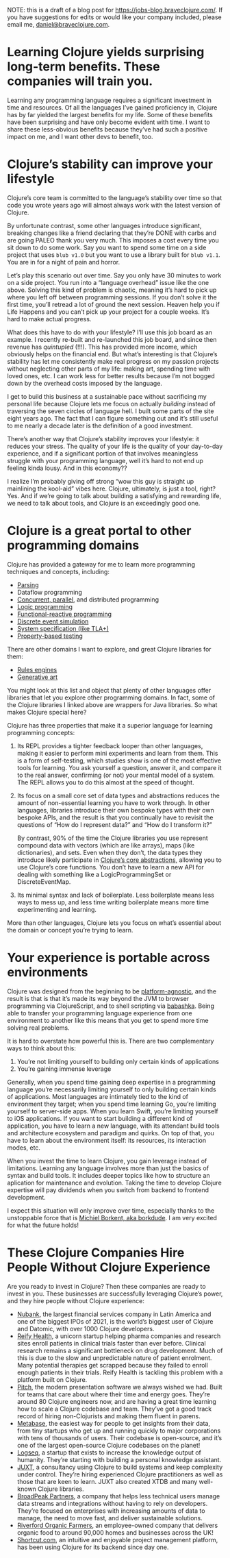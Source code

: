 NOTE: this is a draft of a blog post for https://jobs-blog.braveclojure.com/. If you have suggestions for edits or would like your company included, please email me, [daniel@braveclojure.com](mailto:daniel@braveclojure.com).

# Learning Clojure yields surprising long-term benefits. These companies will train you.

Learning any programming language requires a significant investment in time and resources. Of all the languages I&rsquo;ve gained proficiency in, Clojure has by far yielded the largest benefits for my life. Some of these benefits have been surprising and have only become evident with time. I want to share these less-obvious benefits because they&rsquo;ve had such a positive impact on me, and I want other devs to benefit, too.


<a id="org133c56b"></a>

# Clojure&rsquo;s stability can improve your lifestyle

Clojure&rsquo;s core team is committed to the language&rsquo;s stability over time so that code you wrote years ago will almost always work with the latest version of Clojure.

By unfortunate contrast, some other languages introduce significant, breaking changes like a friend declaring that they&rsquo;re DONE with carbs and are going PALEO thank you very much. This imposes a cost every time you sit down to do some work. Say you want to spend some time on a side project that uses `blub v1.0` but you want to use a library built for `blub v1.1`. You are in for a night of pain and horror.

Let&rsquo;s play this scenario out over time. Say you only have 30 minutes to work on a side project. You run into a &ldquo;language overhead&rdquo; issue like the one above. Solving this kind of problem is chaotic, meaning it&rsquo;s hard to pick up where you left off between programming sessions. If you don&rsquo;t solve it the first time, you&rsquo;ll retread a lot of ground the next session. Heaven help you if Life Happens and you can&rsquo;t pick up your project for a couple weeks. It&rsquo;s hard to make actual progress.

What does this have to do with your lifestyle? I&rsquo;ll use this job board as an example. I recently re-built and re-launched this job board, and since then revenue has *quintupled* (!!!). This has provided more income, which obviously helps on the financial end. But what&rsquo;s interesting is that Clojure&rsquo;s stability has let me consistently make real progress on my passion projects without neglecting other parts of my life: making art, spending time with loved ones, etc. I can work less for better results because I&rsquo;m not bogged down by the overhead costs imposed by the language.

I get to build this business at a sustainable pace without sacrificing my personal life because Clojure lets me focus on actually *building* instead of traversing the seven circles of language hell. I built some parts of the site eight years ago. The fact that I can figure something out and it&rsquo;s still useful to me nearly a decade later is the definition of a good investment.

There&rsquo;s another way that Clojure&rsquo;s stability improves your lifestyle: it reduces your stress. The quality of your life is the quality of your day-to-day experience, and if a significant portion of that involves meaningless struggle with your programming language, well it&rsquo;s hard to not end up feeling kinda lousy. And in this economy??

I realize I&rsquo;m probably giving off strong &ldquo;wow this guy is straight up mainlining the kool-aid&rdquo; vibes here. Clojure, ultimately, is just a tool, right? Yes. And if we&rsquo;re going to talk about building a satisfying and rewarding life, we need to talk about tools, and Clojure is an exceedingly good one.


<a id="org4f91a40"></a>

# Clojure is a great portal to other programming domains

Clojure has provided a gateway for me to learn more programming techniques and concepts, including:

-   [Parsing](https://github.com/Engelberg/instaparse)
-   Dataflow programming
-   [Concurrent, parallel](https://www.braveclojure.com/concurrency/), and distributed programming
-   [Logic programming](https://github.com/clojure/core.logic)
-   [Functional-reactive programming](https://github.com/day8/re-frame)
-   [Discrete event simulation](https://github.com/helins/dsim.cljc)
-   [System specification (like TLA+)](https://github.com/pfeodrippe/recife)
-   [Property-based testing](https://github.com/clojure/test.check)

There are other domains I want to explore, and great Clojure libraries for them:

-   [Rules engines](https://github.com/oakes/odoyle-rules)
-   [Generative art](https://github.com/quil/quil)

You might look at this list and object that plenty of other languages offer libraries that let you explore other programming domains. In fact, some of the Clojure libraries I linked above are wrappers for Java libraries. So what makes Clojure special here?

Clojure has three properties that make it a superior language for learning programming concepts:

1.  Its REPL provides a tighter feedback looper than other languages, making it easier to perform mini experiments and learn from them. This is a form of self-testing, which studies show is one of the most effective tools for learning. You ask yourself a question, answer it, and compare it to the real answer, confirming (or not) your mental model of a system. The REPL allows you to do this almost at the speed of thought.
2.  Its focus on a small core set of data types and abstractions reduces the amount of non-essential learning you have to work through. In other languages, libraries introduce their own bespoke types with their own bespoke APIs, and the result is that you continually have to revisit the questions of &ldquo;How do I represent data?&rdquo; and &ldquo;How do I transform it?&rdquo;
    
    By contrast, 90% of the time the Clojure libraries you use represent compound data with vectors (which are like arrays), maps (like dictionaries), and sets. Even when they don&rsquo;t, the data types they introduce likely participate in [Clojure&rsquo;s core abstractions](https://www.braveclojure.com/core-functions-in-depth/), allowing you to use Clojure&rsquo;s core functions. You don&rsquo;t have to learn a new API for dealing with something like a LogicProgrammingSet or DiscreteEventMap.
3.  Its minimal syntax and lack of boilerplate. Less boilerplate means less ways to mess up, and less time writing boilerplate means more time experimenting and learning.

More than other languages, Clojure lets you focus on what&rsquo;s essential about the domain or concept you&rsquo;re trying to learn.


<a id="org57a8195"></a>

# Your experience is portable across environments

Clojure was designed from the beginning to be [platform-agnostic](https://clojure.org/about/rationale#_languages_and_platforms), and the result is that is that it&rsquo;s made its way beyond the JVM to browser programming via ClojureScript, and to shell scripting via [babashka](https://github.com/babashka/babashka). Being able to transfer your programming language experience from one environment to another like this means that you get to spend more time solving real problems.

It is hard to overstate how powerful this is. There are two complementary ways to think about this:

1.  You&rsquo;re not limiting yourself to building only certain kinds of applications
2.  You&rsquo;re gaining immense leverage

Generally, when you spend time gaining deep expertise in a programming language you&rsquo;re necessarily limiting yourself to only building certain kinds of applications. Most languages are intimately tied to the kind of environment they target; when you spend time learning Go, you&rsquo;re limiting yourself to server-side apps. When you learn Swift, you&rsquo;re limiting yourself to iOS applications. If you want to start building a different kind of application, you have to learn a new language, with its attendant build tools and architecture ecosystem and paradigm and quirks. On top of that, you have to learn about the environment itself: its resources, its interaction modes, etc.

When you invest the time to learn Clojure, you gain leverage instead of limitations. Learning any language involves more than just the basics of syntax and build tools. It includes deeper topics like how to structure an aplication for maintenance and evolution. Taking the time to develop Clojure expertise will pay dividends when you switch from backend to frontend development.

I expect this situation will only improve over time, especially thanks to the unstoppable force that is [Michiel Borkent, aka borkdude](https://github.com/sponsors/borkdude). I am very excited for what the future holds!


<a id="orgd2bf7f7"></a>

# These Clojure Companies Hire People Without Clojure Experience

Are you ready to invest in Clojure? Then these companies are ready to invest in you. These businesses are successfully leveraging Clojure&rsquo;s power, and they hire people without Clojure experience:

-   [Nubank](https://jobs.braveclojure.com/company/nubank), the largest financial services company in Latin America and one of the biggest IPOs of 2021, is the world&rsquo;s biggest user of Clojure and Datomic, with over 1000 Clojure developers.
-   [Reify Health](https://jobs.braveclojure.com/company/reify-health), a unicorn startup helping pharma companies and research sites enroll patients in clinical trials faster than ever before. Clinical research remains a significant bottleneck on drug development. Much of this is due to the slow and unpredictable nature of patient enrolment. Many potential therapies get scrapped because they failed to enroll enough patients in their trials.  Reify Health is tackling this problem with a platform built on Clojure.
-   [Pitch](https://jobs.braveclojure.com/company/pitch), the modern presentation software we always wished we had. Built for teams that care about where their time and energy goes. They&rsquo;re around 80 Clojure engineers now, and are having a great time learning how to scale a Clojure codebase and team. They&rsquo;ve got a good track record of hiring non-Clojurists and making them fluent in parens.
-   [Metabase](https://jobs.braveclojure.com/company/metabase), the easiest way for people to get insights from their data, from tiny startups who get up and running quickly to major corporations with tens of thousands of users. Their codebase is open-source, and it&rsquo;s one of the largest open-source Clojure codebases on the planet!
-   [Logseq](https://jobs.braveclojure.com/company/logseq), a startup that exists to increase the knowledge output of humanity. They&rsquo;re starting with building a personal knowledge assistant.
-   [JUXT](https://jobs.braveclojure.com/company/juxt-ltd), a consultancy using Clojure to build systems and keep complexity under control. They&rsquo;re hiring experienced Clojure practitioners as well as those that are keen to learn. JUXT also created XTDB and many well-known Clojure libraries.
-   [BroadPeak Partners](https://jobs.braveclojure.com/company/broadpeak-partners), a company that helps less technical users manage data streams and integrations without having to rely on developers. They&rsquo;re focused on enterprises with increasing amounts of data to manage, the need to move fast, and deliver sustainable solutions.
-   [Riverford Organic Farmers](https://jobs.braveclojure.com/company/riverford-organic-farmers), an employee-owned company that delivers organic food to around 90,000 homes and businesses across the UK!
-   [Shortcut.com](https://jobs.braveclojure.com/company/clubhouse-io), an intuitive and enjoyable project management platform, has been using Clojure for its backend since day one.

